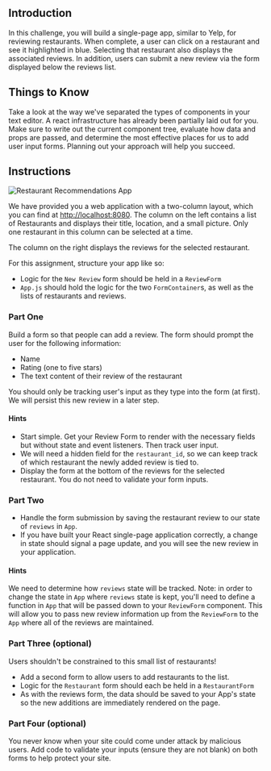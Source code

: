 ## Introduction

In this challenge, you will build a single-page app, similar to Yelp, for
reviewing restaurants. When complete, a user can click on a restaurant and see it highlighted in blue. Selecting that restaurant also displays the associated reviews. In addition, users can submit a new review via the form displayed below the reviews list.

## Things to Know

Take a look at the way we've separated the types of components in your text editor. A react infrastructure has already been partially laid out for you. Make sure to write out the current component tree, evaluate how data and props are passed, and determine the most effective places for us to add user input forms. Planning out your approach will help you succeed.

## Instructions

![Restaurant Recommendations App](https://s3.amazonaws.com/horizon-production/images/restaurant-recommendations.png)

We have provided you a web application with a two-column layout, which you can find at <http://localhost:8080>. The column on the left contains a list of Restaurants and displays their title, location, and a small picture. Only one restaurant in this column can be selected at a time.

The column on the right displays the reviews for the selected restaurant.

For this assignment, structure your app like so:

* Logic for the `New Review` form should be held in a `ReviewForm`
* `App.js` should hold the logic for the two `FormContainer`s, as well as the lists of restaurants and reviews.

### Part One

Build a form so that people can add a review. The form should prompt the user
for the following information:

* Name
* Rating (one to five stars)
* The text content of their review of the restaurant

You should only be tracking user's input as they type into the form (at first). We will persist this new review in a later step.

#### Hints

* Start simple. Get your Review Form to render with the necessary fields but without state and event listeners. Then track user input.
* We will need a hidden field for the `restaurant_id`, so we can keep track of which restaurant the newly added review is tied to.
* Display the form at the bottom of the reviews for the selected restaurant. You do not need to validate your form inputs.

### Part Two

* Handle the form submission by saving the restaurant review to our state of `reviews` in `App`.
* If you have built your React single-page application correctly, a change in state should signal a page update, and you will see the new review in your application.

#### Hints
We need to determine how `reviews` state will be tracked. Note: in order to change the state in `App` where `reviews` state is kept, you'll need to define a function in `App` that will be passed down to your `ReviewForm` component. This will allow you to pass new review information up from the `ReviewForm` to the `App` where all of the reviews are maintained.

### Part Three (optional)

Users shouldn't be constrained to this small list of restaurants!

* Add a second form to allow users to add restaurants to the list.
* Logic for the `Restaurant` form should each be held in a `RestaurantForm`
* As with the reviews form, the data should be saved to your App's state so the new additions are immediately rendered on the page.

### Part Four (optional)

You never know when your site could come under attack by malicious users. Add code to validate your inputs (ensure they are not blank) on both forms to help protect your site.
